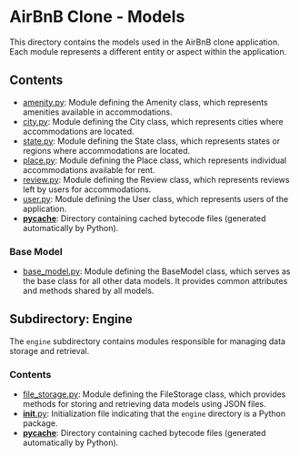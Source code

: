 # AirBnB Clone - Models

This directory contains the models used in the AirBnB clone application. Each module represents a different entity or aspect within the application.

## Contents

- [amenity.py](amenity.py): Module defining the Amenity class, which represents amenities available in accommodations.
- [city.py](city.py): Module defining the City class, which represents cities where accommodations are located.
- [state.py](state.py): Module defining the State class, which represents states or regions where accommodations are located.
- [place.py](place.py): Module defining the Place class, which represents individual accommodations available for rent.
- [review.py](review.py): Module defining the Review class, which represents reviews left by users for accommodations.
- [user.py](user.py): Module defining the User class, which represents users of the application.
- [__pycache__](engine/__pycache__): Directory containing cached bytecode files (generated automatically by Python).

### Base Model

- [base_model.py](./base_model.py): Module defining the BaseModel class, which serves as the base class for all other data models. It provides common attributes and methods shared by all models.

## Subdirectory: Engine

The `engine` subdirectory contains modules responsible for managing data storage and retrieval.

### Contents

- [file_storage.py](engine/file_storage.py): Module defining the FileStorage class, which provides methods for storing and retrieving data models using JSON files.
- [__init__.py](engine/__init__.py): Initialization file indicating that the `engine` directory is a Python package.
- [__pycache__](engine/__pycache__): Directory containing cached bytecode files (generated automatically by Python).